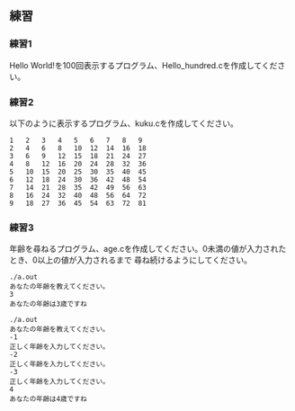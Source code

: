 ## 練習

### 練習1
Hello World!を100回表示するプログラム、Hello_hundred.cを作成してください。

### 練習2
以下のように表示するプログラム、kuku.cを作成してください。
```
1	2	3	4	5	6	7	8	9	
2	4	6	8	10	12	14	16	18	
3	6	9	12	15	18	21	24	27	
4	8	12	16	20	24	28	32	36	
5	10	15	20	25	30	35	40	45	
6	12	18	24	30	36	42	48	54	
7	14	21	28	35	42	49	56	63	
8	16	24	32	40	48	56	64	72	
9	18	27	36	45	54	63	72	81
```

### 練習3
年齢を尋ねるプログラム、age.cを作成してください。0未満の値が入力されたとき、0以上の値が入力されるまで
尋ね続けるようにしてください。
```
./a.out
あなたの年齢を教えてください。
3
あなたの年齢は3歳ですね
```

```
./a.out
あなたの年齢を教えてください。
-1
正しく年齢を入力してください。
-2
正しく年齢を入力してください。
-3
正しく年齢を入力してください。
4
あなたの年齢は4歳ですね
```
